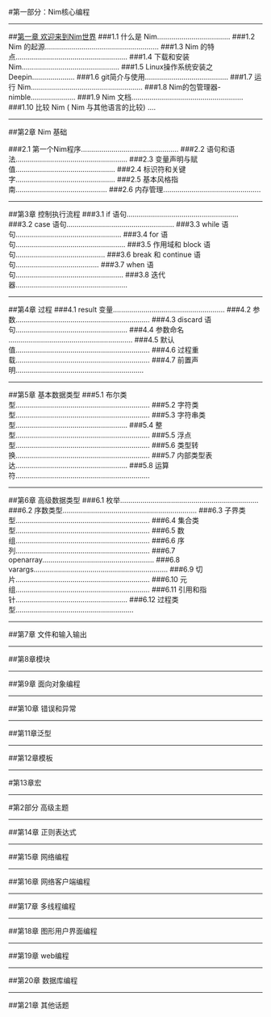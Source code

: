 #第一部分：Nim核心编程
***
##[第一章 欢迎来到Nim世界](https://github.com/ScxMes/Core-Nim-programming/blob/master/docs/%E7%AC%AC1%E7%AB%A0%20%E6%AC%A2%E8%BF%8E%E6%9D%A5%E5%88%B0Nim%E4%B8%96%E7%95%8C/%E7%AC%AC%E4%B8%80%E9%83%A8%E5%88%86%20%E6%AC%A2%E8%BF%8E%E6%9D%A5%E5%88%B0Nim%E4%B8%96%E7%95%8C.md)
###1.1  什么是 Nim....................................
###1.2  Nim 的起源........................................................
###1.3  Nim 的特点.......................................................
###1.4  下载和安装 Nim................................................
###1.5  Linux操作系统安装之Deepin.....................
###1.6  git简介与使用.........................................
###1.7  运行 Nim.......................................................
###1.8  Nim的包管理器-nimble......................
###1.9  Nim 文档.......................................................
###1.10  比较 Nim ( Nim 与其他语言的比较) ....
***
##第2章 Nim 基础

###2.1 第一个Nim程序................................................
###2.2 语句和语法.......................................................
###2.3 变量声明与赋值.................................................
###2.4 标识符和关键字.................................................
###2.5 基本风格指南.............................................
###2.6 内存管理................................................
***
##第3章 控制执行流程
###3.1  if 语句.......................................................
###3.2  case 语句.....................................................
###3.3  while 语句....................................................
###3.4  for 语句......................................................
###3.5  作用域和 block 语句............................................
###3.6  break 和 continue 语句.........................................
###3.7  when 语句.....................................................
###3.8  迭代器.......................................................
***
##第4章 过程
###4.1  result 变量.......................................................
###4.2  参数..................................................................
###4.3  discard 语句.......................................................
###4.4  参数命名 .............................................................
###4.5  默认值..................................................................
###4.6  过程重载..................................................................
###4.7  前置声明...............................................................
***
##第5章 基本数据类型
###5.1  布尔类型..................................................................
###5.2  字符类型..................................................................
###5.3  字符串类型.......................................................
###5.4  整型..................................................................
###5.5  浮点型..................................................................
###5.6  类型转换..................................................................
###5.7  内部类型表达.......................................................
###5.8  运算符..................................................................
***
##第6章 高级数据类型
###6.1  枚举....................................................................
###6.2  序数类型..................................................................
###6.3  子界类型..................................................................
###6.4  集合类型..................................................................
###6.5  数组..................................................................
###6.6  序列..................................................................
###6.7  openarray.......................................................
###6.8  varargs..................................................................
###6.9  切片..................................................................
###6.10  元组..................................................................
###6.11  引用和指针.......................................................
###6.12  过程类型..........................................................
***
##第7章 文件和输入输出

***
##第8章模块
  
***
##第9章 面向对象编程

***
##第10章 错误和异常

***
##第11章泛型

***
##第12章模板

***
#第13章宏




***




#第2部分 高级主题
***
##第14章 正则表达式

***
##第15章 网络编程

***
##第16章 网络客户端编程

***
##第17章 多线程编程
***

##第18章 图形用户界面编程
***

##第19章 web编程
***

##第20章 数据库编程
***

##第21章 其他话题
